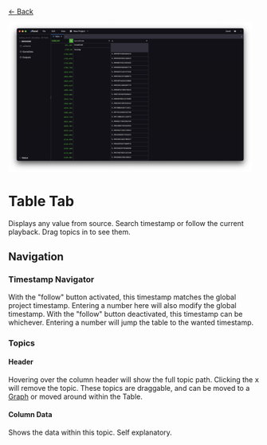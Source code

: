 <div class="docs-nav"><p><a href="../MAIN.md">← Back</a></p></div>

<img src="./table.png" height="300px">

# Table Tab

Displays any value from source. Search timestamp or follow the current playback. Drag topics in to see them.

## Navigation

### Timestamp Navigator
With the "follow" button activated, this timestamp matches the global project timestamp. Entering a number here will also modify the global timestamp. With the "follow" button deactivated, this timestamp can be whichever. Entering a number will jump the table to the wanted timestamp.

### Topics

#### Header
Hovering over the column header will show the full topic path. Clicking the <kbd>x</kbd> will remove the topic. These topics are draggable, and can be moved to a [Graph](../tabs/GRAPH.md) or moved around within the Table.

#### Column Data
Shows the data within this topic. Self explanatory.
